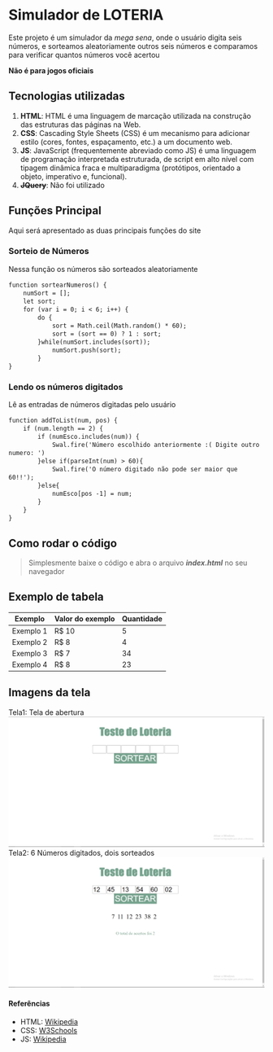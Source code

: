 # Simulador de LOTERIA

Este projeto é um simulador da *mega sena*, onde o usuário digita seis números, e sorteamos aleatoriamente
outros seis números e comparamos para verificar quantos números você acertou

**Não é para jogos oficiais**


## Tecnologias utilizadas
1. **HTML**: HTML é uma linguagem de marcação utilizada na construção das estruturas das páginas na Web.
2. **CSS**: Cascading Style Sheets (CSS) é um mecanismo para adicionar estilo (cores, fontes, espaçamento, etc.) a um documento web.
3. **JS**: JavaScript (frequentemente abreviado como JS) é uma linguagem de programação interpretada estruturada, de script em alto nível com tipagem dinâmica fraca e multiparadigma (protótipos, orientado a objeto, imperativo e, funcional).
4. ~~**JQuery**~~: Não foi utilizado


## Funções Principal
Aqui será apresentado as duas principais funções do site


### Sorteio de Números
Nessa função os números são sorteados aleatoriamente
```
function sortearNumeros() {
	numSort = [];
	let sort;
	for (var i = 0; i < 6; i++) {
		do {
			sort = Math.ceil(Math.random() * 60);
			sort = (sort == 0) ? 1 : sort;
		}while(numSort.includes(sort));
			numSort.push(sort);
		}
}
```


### Lendo os números digitados
Lê as entradas de números digitadas pelo usuário
```
function addToList(num, pos) {
	if (num.length == 2) {
		if (numEsco.includes(num)) {
			Swal.fire('Número escolhido anteriormente :( Digite outro numero: ')
		}else if(parseInt(num) > 60){
			Swal.fire('O número digitado não pode ser maior que 60!!');
 		}else{
			numEsco[pos -1] = num;
		}
	}
}
```


## Como rodar o código
> Simplesmente baixe o código e abra o arquivo **_index.html_** no seu navegador


## Exemplo de tabela
|Exemplo   | Valor do exemplo | Quantidade |
|--------- | ---------------- | ---------- |
|Exemplo 1 | R$ 10            | 5          |
|Exemplo 2 | R$ 8             | 4          |
|Exemplo 3 | R$ 7             | 34         |
|Exemplo 4 | R$ 8             | 23         |


## Imagens da tela
Tela1: Tela de abertura
![Tela 1](/_images/tela1.png)
Tela2: 6 Números digitados, dois sorteados
![Tela 2](/_images/tela2.png)


#### Referências
* HTML: [Wikipedia](https://pt.wikipedia.org/wiki/HTML)
* CSS: [W3Schools](https://pt.wikipedia.org/wiki/Cascading_Style_Sheets)
* JS: [Wikipedia](https://pt.wikipedia.org/wiki/JavaScript)
